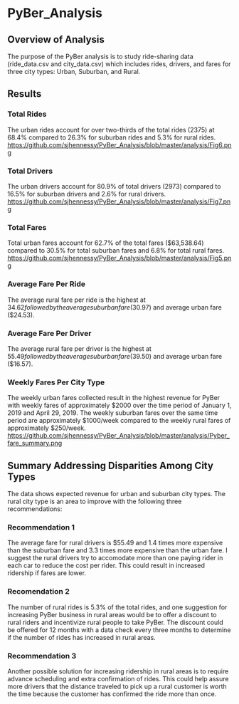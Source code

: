 # PyBer_Analysis
## Overview of Analysis
The purpose of the PyBer analysis is to study ride-sharing data (ride_data.csv and city_data.csv) which includes rides, drivers, and fares for three city types: Urban, Suburban, and Rural.

## Results
### Total Rides
The urban rides account for over two-thirds of the total rides (2375) at 68.4% compared to 26.3% for suburban rides and 5.3% for rural rides. 
https://github.com/sjhennessy/PyBer_Analysis/blob/master/analysis/Fig6.png
### Total Drivers
The urban drivers account for 80.9% of total drivers (2973) compared to 16.5% for suburban drivers and 2.6% for rural drivers.
https://github.com/sjhennessy/PyBer_Analysis/blob/master/analysis/Fig7.png
### Total Fares
Total urban fares account for 62.7% of the total fares ($63,538.64) compared to 30.5% for total suburban fares and 6.8% for total rural fares.
https://github.com/sjhennessy/PyBer_Analysis/blob/master/analysis/Fig5.png
### Average Fare Per Ride
The average rural fare per ride is the highest at $34.62 followed by the average suburban fare ($30.97) and average urban fare ($24.53).
### Average Fare Per Driver
The average rural fare per driver is the highest at $55.49 followed by the average suburban fare ($39.50) and average urban fare ($16.57).
### Weekly Fares Per City Type
The weekly urban fares collected result in the highest revenue for PyBer with weekly fares of approximately $2000 over the time period of January 1, 2019 and April 29, 2019. The weekly suburban fares over the same time period are approximately $1000/week compared to the weekly rural fares of approximately $250/week. 
https://github.com/sjhennessy/PyBer_Analysis/blob/master/analysis/Pyber_fare_summary.png

## Summary Addressing Disparities Among City Types
The data shows expected revenue for urban and suburban city types. The rural city type is an area to improve with the following three recommendations:
### Recommendation 1
The average fare for rural drivers is $55.49 and 1.4 times more expensive than the suburban fare and 3.3 times more expensive than the urban fare. I suggest the rural drivers try to accomodate more than one paying rider in each car to reduce the cost per rider. This could result in increased ridership if fares are lower.
### Recomendation 2
The number of rural rides is 5.3% of the total rides, and one suggestion for increasing PyBer business in rural areas would be to offer a discount to rural riders and incentivize rural people to take PyBer. The discount could be offered for 12 months with a data check every three months to determine if the number of rides has increased in rural areas.
### Recommendation 3
Another possible solution for increasing ridership in rural areas is to require advance scheduling and extra confirmation of rides. This could help assure more drivers that the distance traveled to pick up a rural customer is worth the time because the customer has confirmed the ride more than once.
